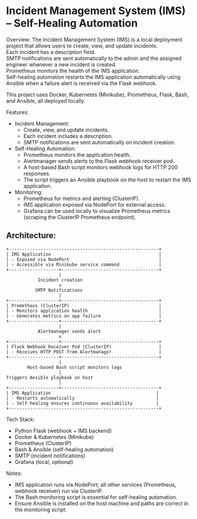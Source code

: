 # Incident Management System (IMS) – Self-Healing Automation

Overview:
The Incident Management System (IMS) is a local deployment project that allows users to create, view, and update incidents.  
Each incident has a description field.  
SMTP notifications are sent automatically to the admin and the assigned engineer whenever a new incident is created.  
Prometheus monitors the health of the IMS application.  
Self-healing automation restarts the IMS application automatically using Ansible when a failure alert is received via the Flask webhook.  

This project uses Docker, Kubernetes (Minikube), Prometheus, Flask, Bash, and Ansible, all deployed locally.

Features:
- Incident Management:
  - Create, view, and update incidents.
  - Each incident includes a description.
  - SMTP notifications are sent automatically on incident creation.
- Self-Healing Automation:
  - Prometheus monitors the application health.
  - Alertmanager sends alerts to the Flask webhook receiver pod.
  - A host-based Bash script monitors webhook logs for HTTP 200 responses.
  - The script triggers an Ansible playbook on the host to restart the IMS application.
- Monitoring:
  - Prometheus for metrics and alerting (ClusterIP).
  - IMS application exposed via NodePort for external access.
  - Grafana can be used locally to visualize Prometheus metrics (scraping the ClusterIP Prometheus endpoint).

## Architecture:
```
+---------------------------------------------------------+
| IMS Application                                         |
| - Exposed via NodePort                                  |
| - Accessible via Minikube service command               |
+-------------------+-------------------------------------+
                    |
            Incident creation
                    v
           SMTP Notifications
                    |
+-------------------+-------------------------------------+
| Prometheus (ClusterIP)                                  |
| - Monitors application health                           |
| - Generates metrics on app failure                      |
+-------------------+-------------------------------------+
                    |
            Alertmanager sends alert
                    v
+-------------------+-------------------------------------+
| Flask Webhook Receiver Pod (ClusterIP)                  |
| - Receives HTTP POST from Alertmanager                  |
+-------------------+-------------------------------------+
                    |
        Host-based Bash script monitors logs
                    |
Triggers Ansible playbook on host
                    |
+-------------------+-------------------------------------+
| IMS Application                                        |
| - Restarts automatically                               |
| - Self-healing ensures continuous availability         |
+---------------------------------------------------------+
```

Tech Stack:
- Python Flask (webhook + IMS backend)
- Docker & Kubernetes (Minikube)
- Prometheus (ClusterIP)
- Bash & Ansible (self-healing automation)
- SMTP (incident notifications)
- Grafana (local, optional)

Notes:
- IMS application runs via NodePort; all other services (Prometheus, webhook receiver) run via ClusterIP.
- The Bash monitoring script is essential for self-healing automation.
- Ensure Ansible is installed on the host machine and paths are correct in the monitoring script.